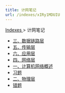 ```yaml
---
title: 计网笔记
url: /indexes/xIRy1MDUIU
---
```


<a href="/notes408/chapters_index"> Indexes </a> > 计网笔记

- <a href="/notes408/indexes/zHTFi35RTO"> 三、数据链路层 </a>
- <a href="/notes408/indexes/E1vSPDp0ys"> 五、传输层 </a>
- <a href="/notes408/indexes/FJajpaUVuk"> 六、应用层 </a>
- <a href="/notes408/indexes/KBqa1knYFw"> 四、网络层 </a>
- <a href="/notes408/posts/8g37Sscqy1"> 一、计算机网络概述 </a>
- <a href="/notes408/posts/KkUCyJy0eY"> 习题 </a>
- <a href="/notes408/posts/hhH5Qs3j08"> 二、物理层 </a>
- <a href="/notes408/posts/Ow6vECwoPP"> 错题 </a>
